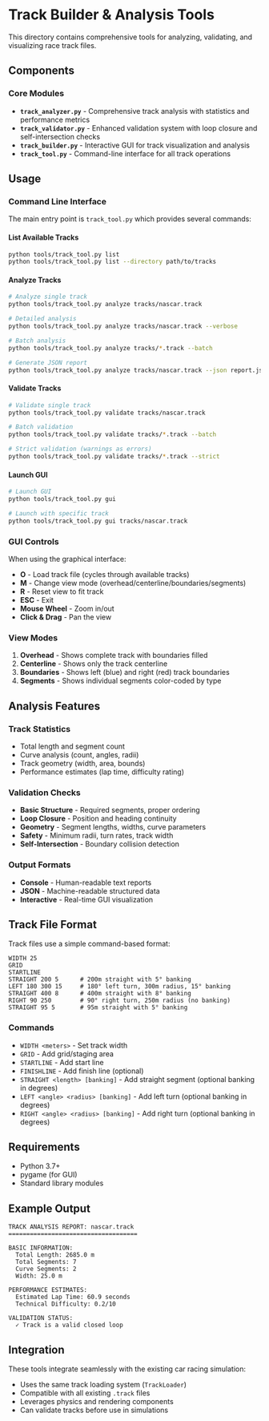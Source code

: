 # Track Builder & Analysis Tools

This directory contains comprehensive tools for analyzing, validating, and visualizing race track files.

## Components

### Core Modules

- **`track_analyzer.py`** - Comprehensive track analysis with statistics and performance metrics
- **`track_validator.py`** - Enhanced validation system with loop closure and self-intersection checks
- **`track_builder.py`** - Interactive GUI for track visualization and analysis
- **`track_tool.py`** - Command-line interface for all track operations

## Usage

### Command Line Interface

The main entry point is `track_tool.py` which provides several commands:

#### List Available Tracks
```bash
python tools/track_tool.py list
python tools/track_tool.py list --directory path/to/tracks
```

#### Analyze Tracks
```bash
# Analyze single track
python tools/track_tool.py analyze tracks/nascar.track

# Detailed analysis
python tools/track_tool.py analyze tracks/nascar.track --verbose

# Batch analysis
python tools/track_tool.py analyze tracks/*.track --batch

# Generate JSON report
python tools/track_tool.py analyze tracks/nascar.track --json report.json
```

#### Validate Tracks
```bash
# Validate single track
python tools/track_tool.py validate tracks/nascar.track

# Batch validation
python tools/track_tool.py validate tracks/*.track --batch

# Strict validation (warnings as errors)
python tools/track_tool.py validate tracks/*.track --strict
```

#### Launch GUI
```bash
# Launch GUI
python tools/track_tool.py gui

# Launch with specific track
python tools/track_tool.py gui tracks/nascar.track
```

### GUI Controls

When using the graphical interface:

- **O** - Load track file (cycles through available tracks)
- **M** - Change view mode (overhead/centerline/boundaries/segments)  
- **R** - Reset view to fit track
- **ESC** - Exit
- **Mouse Wheel** - Zoom in/out
- **Click & Drag** - Pan the view

### View Modes

1. **Overhead** - Shows complete track with boundaries filled
2. **Centerline** - Shows only the track centerline
3. **Boundaries** - Shows left (blue) and right (red) track boundaries  
4. **Segments** - Shows individual segments color-coded by type

## Analysis Features

### Track Statistics
- Total length and segment count
- Curve analysis (count, angles, radii)
- Track geometry (width, area, bounds)
- Performance estimates (lap time, difficulty rating)

### Validation Checks
- **Basic Structure** - Required segments, proper ordering
- **Loop Closure** - Position and heading continuity  
- **Geometry** - Segment lengths, widths, curve parameters
- **Safety** - Minimum radii, turn rates, track width
- **Self-Intersection** - Boundary collision detection

### Output Formats
- **Console** - Human-readable text reports
- **JSON** - Machine-readable structured data
- **Interactive** - Real-time GUI visualization

## Track File Format

Track files use a simple command-based format:

```
WIDTH 25
GRID
STARTLINE  
STRAIGHT 200 5      # 200m straight with 5° banking
LEFT 180 300 15     # 180° left turn, 300m radius, 15° banking
STRAIGHT 400 8      # 400m straight with 8° banking  
RIGHT 90 250        # 90° right turn, 250m radius (no banking)
STRAIGHT 95 5       # 95m straight with 5° banking
```

### Commands
- `WIDTH <meters>` - Set track width
- `GRID` - Add grid/staging area
- `STARTLINE` - Add start line
- `FINISHLINE` - Add finish line (optional)
- `STRAIGHT <length> [banking]` - Add straight segment (optional banking in degrees)
- `LEFT <angle> <radius> [banking]` - Add left turn (optional banking in degrees)
- `RIGHT <angle> <radius> [banking]` - Add right turn (optional banking in degrees)

## Requirements

- Python 3.7+
- pygame (for GUI)
- Standard library modules

## Example Output

```
TRACK ANALYSIS REPORT: nascar.track
====================================

BASIC INFORMATION:
  Total Length: 2685.0 m
  Total Segments: 7
  Curve Segments: 2
  Width: 25.0 m

PERFORMANCE ESTIMATES:
  Estimated Lap Time: 60.9 seconds
  Technical Difficulty: 0.2/10

VALIDATION STATUS:
  ✓ Track is a valid closed loop
```

## Integration

These tools integrate seamlessly with the existing car racing simulation:

- Uses the same track loading system (`TrackLoader`)
- Compatible with all existing `.track` files
- Leverages physics and rendering components
- Can validate tracks before use in simulations